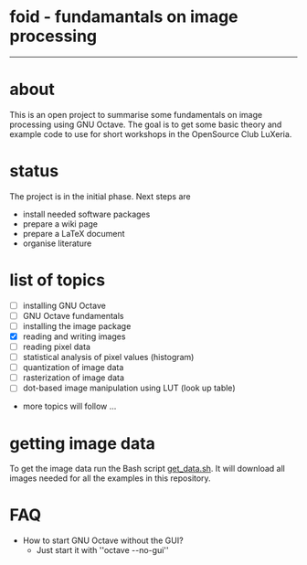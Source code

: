 # foid - fundamantals on image processing
---

# about

This is an open project to summarise some fundamentals on image processing
using GNU Octave. The goal is to get some basic theory and example code to
use for short workshops in the OpenSource Club LuXeria.

# status

The project is in the initial phase. Next steps are
* install needed software packages
* prepare a wiki page
* prepare a LaTeX document
* organise literature

# list of topics
- [ ] installing GNU Octave
- [ ] GNU Octave fundamentals
- [ ] installing the image package
- [x] reading and writing images
- [ ] reading pixel data
- [ ] statistical analysis of pixel values (histogram)
- [ ] quantization of image data
- [ ] rasterization of image data
- [ ] dot-based image manipulation using LUT (look up table)
* more topics will follow ...

# getting image data

To get the image data run the Bash script [get_data.sh](./data/get_data.sh).
It will download all images needed for all the examples in this repository.

# FAQ

* How to start GNU Octave without the GUI?
    * Just start it with ''octave --no-gui''
